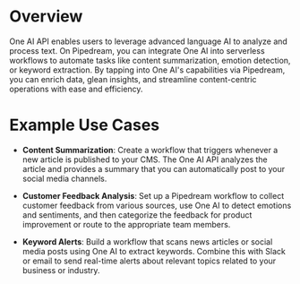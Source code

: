 # Overview

One AI API enables users to leverage advanced language AI to analyze and process text. On Pipedream, you can integrate One AI into serverless workflows to automate tasks like content summarization, emotion detection, or keyword extraction. By tapping into One AI's capabilities via Pipedream, you can enrich data, glean insights, and streamline content-centric operations with ease and efficiency.

# Example Use Cases

- **Content Summarization**: Create a workflow that triggers whenever a new article is published to your CMS. The One AI API analyzes the article and provides a summary that you can automatically post to your social media channels.

- **Customer Feedback Analysis**: Set up a Pipedream workflow to collect customer feedback from various sources, use One AI to detect emotions and sentiments, and then categorize the feedback for product improvement or route to the appropriate team members.

- **Keyword Alerts**: Build a workflow that scans news articles or social media posts using One AI to extract keywords. Combine this with Slack or email to send real-time alerts about relevant topics related to your business or industry.
